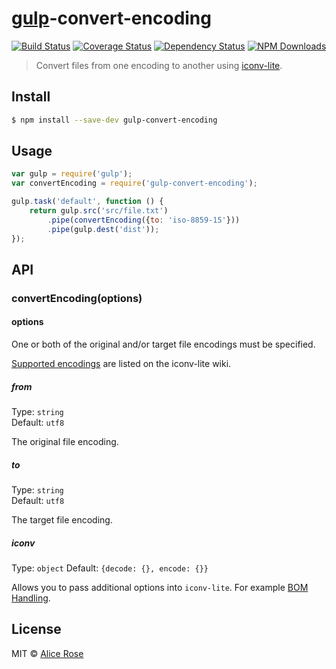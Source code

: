 # [gulp](http://gulpjs.com)-convert-encoding
[![Build Status](https://travis-ci.org/heldinz/gulp-convert-encoding.svg?branch=master)](https://travis-ci.org/heldinz/gulp-convert-encoding)
[![Coverage Status](https://coveralls.io/repos/heldinz/gulp-convert-encoding/badge.svg?branch=master)](https://coveralls.io/r/heldinz/gulp-convert-encoding?branch=master)
[![Dependency Status](https://david-dm.org/heldinz/gulp-convert-encoding.svg)](https://david-dm.org/heldinz/gulp-convert-encoding)
[![NPM Downloads](https://img.shields.io/npm/dm/gulp-convert-encoding.svg)](https://www.npmjs.com/package/gulp-convert-encoding)

> Convert files from one encoding to another using [iconv-lite](https://github.com/ashtuchkin/iconv-lite).


## Install

```sh
$ npm install --save-dev gulp-convert-encoding
```


## Usage

```js
var gulp = require('gulp');
var convertEncoding = require('gulp-convert-encoding');

gulp.task('default', function () {
	return gulp.src('src/file.txt')
		.pipe(convertEncoding({to: 'iso-8859-15'}))
		.pipe(gulp.dest('dist'));
});
```


## API

### convertEncoding(options)

#### options

One or both of the original and/or target file encodings must be specified.

[Supported encodings](https://github.com/ashtuchkin/iconv-lite/wiki/Supported-Encodings) are listed on the iconv-lite wiki.

##### from

Type: `string`  
Default: `utf8`

The original file encoding.

##### to

Type: `string`  
Default: `utf8`

The target file encoding.

##### iconv

Type: `object`
Default: `{decode: {}, encode: {}}`

Allows you to pass additional options into `iconv-lite`. For example [BOM Handling](https://github.com/ashtuchkin/iconv-lite#bom-handling).

## License

MIT © [Alice Rose](https://github.com/heldinz)
